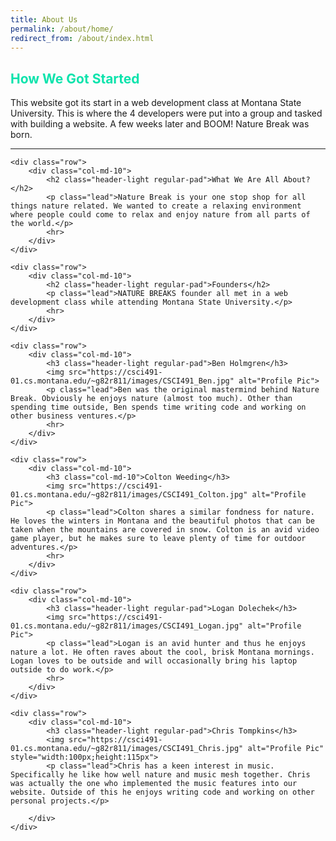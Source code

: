 ```yaml
---
title: About Us
permalink: /about/home/
redirect_from: /about/index.html
---
```

<style>

	h2, h3 {
		color: rgb(12,227,172)
	}

	.container, .row, .col-md-10 {
		max-width: 100%;
	}

</style>

<div class="container">
	<div class="row">
		<div class="col-md-10">
			<h2 class="header-light regular-pad">How We Got Started</h2>
			<p class="lead">This website got its start in a web development class at Montana State University. This is where the 4 developers were put into a group and tasked with building a website. A few weeks later and BOOM! Nature Break was born.</p>
			<hr>
		</div>
	</div>

	<div class="row">
		<div class="col-md-10">
			<h2 class="header-light regular-pad">What We Are All About?</h2>
			<p class="lead">Nature Break is your one stop shop for all things nature related. We wanted to create a relaxing environment where people could come to relax and enjoy nature from all parts of the world.</p>
			<hr>
		</div>
	</div>

	<div class="row">
		<div class="col-md-10">
			<h2 class="header-light regular-pad">Founders</h2>
			<p class="lead">NATURE BREAKS founder all met in a web development class while attending Montana State University.</p>
			<hr>
		</div>
	</div>

	<div class="row">
		<div class="col-md-10">
			<h3 class="header-light regular-pad">Ben Holmgren</h3>
			<img src="https://csci491-01.cs.montana.edu/~g82r811/images/CSCI491_Ben.jpg" alt="Profile Pic">
			<p class="lead">Ben was the original mastermind behind Nature Break. Obviously he enjoys nature (almost too much). Other than spending time outside, Ben spends time writing code and working on other business ventures.</p>
			<hr>
		</div>
	</div>

	<div class="row">
		<div class="col-md-10">
			<h3 class="col-md-10">Colton Weeding</h3>
			<img src="https://csci491-01.cs.montana.edu/~g82r811/images/CSCI491_Colton.jpg" alt="Profile Pic">
			<p class="lead">Colton shares a similar fondness for nature. He loves the winters in Montana and the beautiful photos that can be taken when the mountains are covered in snow. Colton is an avid video game player, but he makes sure to leave plenty of time for outdoor adventures.</p>
			<hr>
		</div>
	</div>

	<div class="row">
		<div class="col-md-10">
			<h3 class="header-light regular-pad">Logan Dolechek</h3>
			<img src="https://csci491-01.cs.montana.edu/~g82r811/images/CSCI491_Logan.jpg" alt="Profile Pic">
			<p class="lead">Logan is an avid hunter and thus he enjoys nature a lot. He often raves about the cool, brisk Montana mornings. Logan loves to be outside and will occasionally bring his laptop outside to do work.</p>
			<hr>
		</div>
	</div>

	<div class="row">
		<div class="col-md-10">
			<h3 class="header-light regular-pad">Chris Tompkins</h3>
			<img src="https://csci491-01.cs.montana.edu/~g82r811/images/CSCI491_Chris.jpg" alt="Profile Pic" style="width:100px;height:115px">
			<p class="lead">Chris has a keen interest in music. Specifically he like how well nature and music mesh together. Chris was actually the one who implemented the music features into our website. Outside of this he enjoys writing code and working on other personal projects.</p>

		</div>
	</div>
</div>
